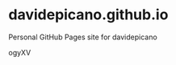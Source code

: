 # davidepicano.github.io
Personal GitHub Pages site for davidepicano







































ogyXV
